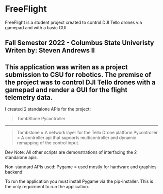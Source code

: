 # FreeFlight
FreeFlight is a student project created to control DJI Tello drones via gamepad and with a basic GUI 

Fall Semester 2022 - Columbus State Univeristy 
Writen by: Steven Andrews II 
-----------------------------------------------------------------------------------------------------------------------------------

This application was writen as a project submission to CSU for robotics. The premise of the project was to control DJI Tello drones with a gamepad and render a GUI for the flight telemetry data. 
-----------------------------------------------------------------------------------------------------------------------------------
I created 2 standalone APIs for the project:
>TombStone
>Pycontroller
-----------------------------------------------------------------------------------------------------------------------------------
>Tombstone    = A network layer for the Tello Drone platform 
>Pycontroller = A controller api that supoorts multicontroller and dynamic remapping of the control input. 



Dev Note:   All other scripts are demonstrations of interfacing the 2 standalone apis. 


Non-standard APIs used:
Pygame       = used mostly for hardware and graphics backend



To run the application you must install Pygame via the pip-installer. 
This is the only requirment to run the application. 

